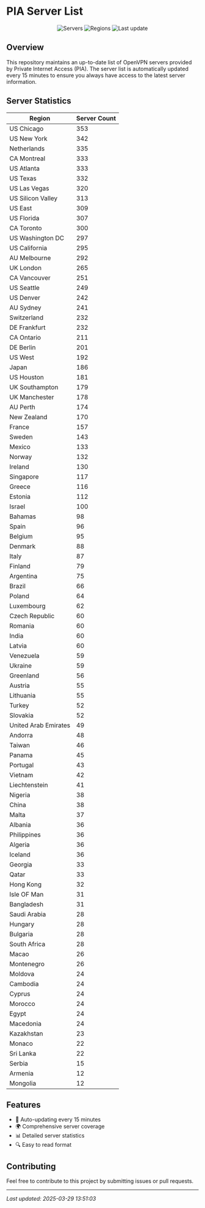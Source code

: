 # PIA Server List

<div align="center">

![Servers](https://img.shields.io/badge/servers-11,568-blue)
![Regions](https://img.shields.io/badge/regions-97-blue)
![Last update](https://img.shields.io/badge/Last_Updated-March_29_2025_08:51_EST-blue)

</div>

## Overview
This repository maintains an up-to-date list of OpenVPN servers provided by Private Internet Access (PIA). The server list is automatically updated every 15 minutes to ensure you always have access to the latest server information.

## Server Statistics
| Region | Server Count |
|--------|--------------|
| US Chicago                     | 353          |
| US New York                    | 342          |
| Netherlands                    | 335          |
| CA Montreal                    | 333          |
| US Atlanta                     | 333          |
| US Texas                       | 332          |
| US Las Vegas                   | 320          |
| US Silicon Valley              | 313          |
| US East                        | 309          |
| US Florida                     | 307          |
| CA Toronto                     | 300          |
| US Washington DC               | 297          |
| US California                  | 295          |
| AU Melbourne                   | 292          |
| UK London                      | 265          |
| CA Vancouver                   | 251          |
| US Seattle                     | 249          |
| US Denver                      | 242          |
| AU Sydney                      | 241          |
| Switzerland                    | 232          |
| DE Frankfurt                   | 232          |
| CA Ontario                     | 211          |
| DE Berlin                      | 201          |
| US West                        | 192          |
| Japan                          | 186          |
| US Houston                     | 181          |
| UK Southampton                 | 179          |
| UK Manchester                  | 178          |
| AU Perth                       | 174          |
| New Zealand                    | 170          |
| France                         | 157          |
| Sweden                         | 143          |
| Mexico                         | 133          |
| Norway                         | 132          |
| Ireland                        | 130          |
| Singapore                      | 117          |
| Greece                         | 116          |
| Estonia                        | 112          |
| Israel                         | 100          |
| Bahamas                        | 98           |
| Spain                          | 96           |
| Belgium                        | 95           |
| Denmark                        | 88           |
| Italy                          | 87           |
| Finland                        | 79           |
| Argentina                      | 75           |
| Brazil                         | 66           |
| Poland                         | 64           |
| Luxembourg                     | 62           |
| Czech Republic                 | 60           |
| Romania                        | 60           |
| India                          | 60           |
| Latvia                         | 60           |
| Venezuela                      | 59           |
| Ukraine                        | 59           |
| Greenland                      | 56           |
| Austria                        | 55           |
| Lithuania                      | 55           |
| Turkey                         | 52           |
| Slovakia                       | 52           |
| United Arab Emirates           | 49           |
| Andorra                        | 48           |
| Taiwan                         | 46           |
| Panama                         | 45           |
| Portugal                       | 43           |
| Vietnam                        | 42           |
| Liechtenstein                  | 41           |
| Nigeria                        | 38           |
| China                          | 38           |
| Malta                          | 37           |
| Albania                        | 36           |
| Philippines                    | 36           |
| Algeria                        | 36           |
| Iceland                        | 36           |
| Georgia                        | 33           |
| Qatar                          | 33           |
| Hong Kong                      | 32           |
| Isle OF Man                    | 31           |
| Bangladesh                     | 31           |
| Saudi Arabia                   | 28           |
| Hungary                        | 28           |
| Bulgaria                       | 28           |
| South Africa                   | 28           |
| Macao                          | 26           |
| Montenegro                     | 26           |
| Moldova                        | 24           |
| Cambodia                       | 24           |
| Cyprus                         | 24           |
| Morocco                        | 24           |
| Egypt                          | 24           |
| Macedonia                      | 24           |
| Kazakhstan                     | 23           |
| Monaco                         | 22           |
| Sri Lanka                      | 22           |
| Serbia                         | 15           |
| Armenia                        | 12           |
| Mongolia                       | 12           |

## Features
- 🔄 Auto-updating every 15 minutes
- 🌍 Comprehensive server coverage
- 📊 Detailed server statistics
- 🔍 Easy to read format

## Contributing
Feel free to contribute to this project by submitting issues or pull requests.

---
*Last updated: 2025-03-29 13:51:03*